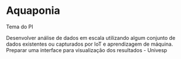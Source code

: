 # Aquaponia
Tema do PI

Desenvolver análise de dados em escala utilizando algum conjunto de dados existentes ou capturados por IoT e aprendizagem de máquina. Preparar uma interface para visualização dos resultados - Univesp
